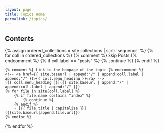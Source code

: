 ```yaml
---
layout: page
title: Topics Home
permalink: /topics/
---
```


## Contents

{% assign ordered_collections = site.collections | sort: 'sequence' %}
{% for coll in ordered_collections %}
    {% comment %} Skip Posts {% endcomment %}
    {% if coll.label == "posts" %} 
        {% continue %} 
    {% endif %}
  
    {% comment %} Link to the hompage of the topic {% endcomment %}
    <!-- <a href={{ site.baseurl | append:"/" | append:coll.label | append:"/" }}>{{ coll.menu_heading }}</a> -->
    [{{ coll.menu_heading }}]({{ site.baseurl | append:"/" | append:coll.label | append:"/" }})
    {% for file in site[coll.label] %}
        {% if file.name contains "index" %}
      	    {% continue %}
        {% endif %}
        - [{{ file.title | capitalize }}]({{site.baseurl|append:file.url}})
    {% endfor %}
{% endfor %}